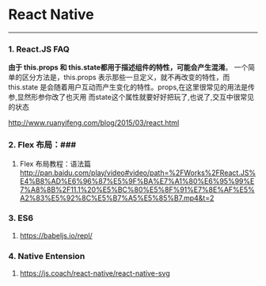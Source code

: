 # React Native

------

### 1. React.JS FAQ

**由于 this.props 和 this.state都用于描述组件的特性，可能会产生混淆**。
一个简单的区分方法是，this.props 表示那些一旦定义，就不再改变的特性，而 this.state 是会随着用户互动而产生变化的特性。props,在这里很常见的用法是传参,显然形参你改了也灭用
而state这个属性就要好好把玩了,也说了,交互中很常见的状态

http://www.ruanyifeng.com/blog/2015/03/react.html

### 2. Flex 布局：###
1. Flex 布局教程：语法篇
http://pan.baidu.com/play/video#video/path=%2FWorks%2FReact.JS%E4%B8%AD%E6%96%87%E5%9F%BA%E7%A1%80%E6%95%99%E7%A8%8B%2F11.1%20%E5%BC%80%E5%8F%91%E7%8E%AF%E5%A2%83%E5%92%8C%E5%B7%A5%E5%85%B7.mp4&t=2   

### 3. ES6 ###
1. https://babeljs.io/repl/

### 4. Native Entension ###
1. https://js.coach/react-native/react-native-svg

